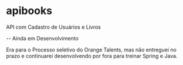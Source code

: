 # apibooks

API com Cadastro de Usuários e Livros

-- Ainda em Desenvolvimento

Era para o Processo seletivo do Orange Talents, mas não entreguei no prazo e continuarei desenvolvendo por fora para treinar Spring e Java.
